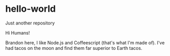 # hello-world
Just another repository


Hi Humans!

Brandon here, I like Node.js and Coffeescript (that's what I'm made of).
I've had tacos on the moon and find them far superior to Earth tacos.
